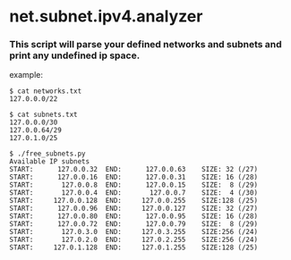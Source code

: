 # net.subnet.ipv4.analyzer

### This script will parse your defined networks and subnets and print any undefined ip space.
example:
```
$ cat networks.txt 
127.0.0.0/22
```
```
$ cat subnets.txt 
127.0.0.0/30
127.0.0.64/29
127.0.1.0/25
```
```
$ ./free_subnets.py 
Available IP subnets
START:      127.0.0.32	END:      127.0.0.63	SIZE: 32 (/27)
START:      127.0.0.16	END:      127.0.0.31	SIZE: 16 (/28)
START:       127.0.0.8	END:      127.0.0.15	SIZE:  8 (/29)
START:       127.0.0.4	END:       127.0.0.7	SIZE:  4 (/30)
START:     127.0.0.128	END:     127.0.0.255	SIZE:128 (/25)
START:      127.0.0.96	END:     127.0.0.127	SIZE: 32 (/27)
START:      127.0.0.80	END:      127.0.0.95	SIZE: 16 (/28)
START:      127.0.0.72	END:      127.0.0.79	SIZE:  8 (/29)
START:       127.0.3.0	END:     127.0.3.255	SIZE:256 (/24)
START:       127.0.2.0	END:     127.0.2.255	SIZE:256 (/24)
START:     127.0.1.128	END:     127.0.1.255	SIZE:128 (/25)
```
